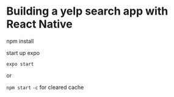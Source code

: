 # Building a yelp search app with React Native

npm install

start up expo

`expo start`

or

`npm start` `-c` for cleared cache